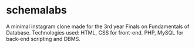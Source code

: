 # schemalabs

A minimal instagram clone made for the 3rd year Finals on Fundamentals of Database.
Technologies used:
HTML, CSS for front-end.
PHP, MySQL for back-end scripting and DBMS.
